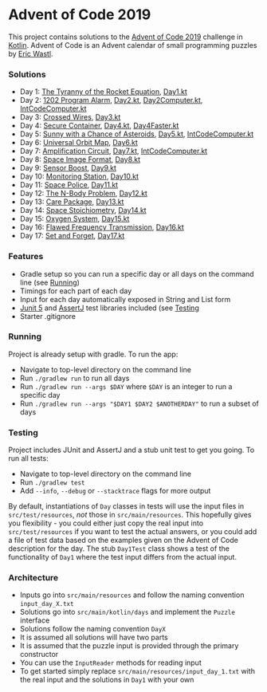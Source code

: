 # Advent of Code 2019

This project contains solutions to the [Advent of Code 2019](https://adventofcode.com/2019) challenge in [Kotlin](https://kotlinlang.org/). 
Advent of Code is an Advent calendar of small programming puzzles by [Eric Wastl](http://was.tl/).

### Solutions

- Day 1: [The Tyranny of the Rocket Equation](https://adventofcode.com/2019/day/1), [Day1.kt](https://github.com/andilau/advent-of-code-2019/blob/main/src/main/kotlin/days/Day1.kt)
- Day 2: [1202 Program Alarm](https://adventofcode.com/2019/day/2), [Day2.kt](https://github.com/andilau/advent-of-code-2019/blob/main/src/main/kotlin/days/Day2.kt), [Day2Computer.kt](https://github.com/andilau/advent-of-code-2019/blob/main/src/main/kotlin/days/Day2CodeComputer.kt), [IntCodeComputer.kt](https://github.com/andilau/advent-of-code-2019/blob/main/src/main/kotlin/days/IntCodeComputer.kt)
- Day 3: [Crossed Wires](https://adventofcode.com/2019/day/3), [Day3.kt](https://github.com/andilau/advent-of-code-2019/blob/main/src/main/kotlin/days/Day3.kt)
- Day 4: [Secure Container](https://adventofcode.com/2019/day/4), [Day4.kt](https://github.com/andilau/advent-of-code-2019/blob/main/src/main/kotlin/days/Day4.kt), [Day4Faster.kt](https://github.com/andilau/advent-of-code-2019/blob/main/src/main/kotlin/days/Day4Faster.kt)
- Day 5: [Sunny with a Chance of Asteroids](https://adventofcode.com/2019/day/5), [Day5.kt](https://github.com/andilau/advent-of-code-2019/blob/main/src/main/kotlin/days/Day5.kt), [IntCodeComputer.kt](https://github.com/andilau/advent-of-code-2019/blob/main/src/main/kotlin/days/IntCodeComputer.kt)
- Day 6: [Universal Orbit Map](https://adventofcode.com/2019/day/6), [Day6.kt](https://github.com/andilau/advent-of-code-2019/blob/main/src/main/kotlin/days/Day6.kt)
- Day 7: [Amplification Circuit](https://adventofcode.com/2019/day/7), [Day7.kt](https://github.com/andilau/advent-of-code-2019/blob/main/src/main/kotlin/days/Day7.kt), [IntCodeComputer.kt](https://github.com/andilau/advent-of-code-2019/blob/main/src/main/kotlin/days/IntCodeComputer.kt)
- Day 8: [Space Image Format](https://adventofcode.com/2019/day/8), [Day8.kt](https://github.com/andilau/advent-of-code-2019/blob/main/src/main/kotlin/days/Day8.kt)
- Day 9: [Sensor Boost](https://adventofcode.com/2019/day/9), [Day9.kt](https://github.com/andilau/advent-of-code-2019/blob/main/src/main/kotlin/days/Day9.kt)
- Day 10: [Monitoring Station](https://adventofcode.com/2019/day/10), [Day10.kt](https://github.com/andilau/advent-of-code-2019/blob/main/src/main/kotlin/days/Day10.kt)
- Day 11: [Space Police](https://adventofcode.com/2019/day/11), [Day11.kt](https://github.com/andilau/advent-of-code-2019/blob/main/src/main/kotlin/days/Day11.kt)
- Day 12: [The N-Body Problem](https://adventofcode.com/2019/day/12), [Day12.kt](https://github.com/andilau/advent-of-code-2019/blob/main/src/main/kotlin/days/Day12.kt)
- Day 13: [Care Package](https://adventofcode.com/2019/day/13), [Day13.kt](https://github.com/andilau/advent-of-code-2019/blob/main/src/main/kotlin/days/Day13.kt)
- Day 14: [Space Stoichiometry](https://adventofcode.com/2019/day/14), [Day14.kt](https://github.com/andilau/advent-of-code-2019/blob/main/src/main/kotlin/days/Day14.kt)
- Day 15: [Oxygen System](https://adventofcode.com/2019/day/15), [Day15.kt](https://github.com/andilau/advent-of-code-2019/blob/main/src/main/kotlin/days/Day15.kt)
- Day 16: [Flawed Frequency Transmission](https://adventofcode.com/2019/day/16), [Day16.kt](https://github.com/andilau/advent-of-code-2019/blob/main/src/main/kotlin/days/Day16.kt)
- Day 17: [Set and Forget](https://adventofcode.com/2019/day/17), [Day17.kt](https://github.com/andilau/advent-of-code-2019/blob/main/src/main/kotlin/days/Day17.kt)

### Features

* Gradle setup so you can run a specific day or all days on the command line (see [Running](#running))
* Timings for each part of each day
* Input for each day automatically exposed in String and List form
* [Junit 5](https://junit.org/junit5/) and [AssertJ](https://assertj.github.io/doc/) test libraries included (see [Testing](#testing)
* Starter .gitignore

### Running

Project is already setup with gradle. To run the app:

* Navigate to top-level directory on the command line
* Run `./gradlew run` to run all days
* Run `./gradlew run --args $DAY` where `$DAY` is an integer to run a specific day
* Run `./gradlew run --args "$DAY1 $DAY2 $ANOTHERDAY"` to run a subset of days

### Testing

Project includes JUnit and AssertJ and a stub unit test to get you going. To run all tests:

* Navigate to top-level directory on the command line
* Run `./gradlew test`
* Add `--info`, `--debug` or `--stacktrace` flags for more output

By default, instantiations of `Day` classes in tests will use the input files in `src/test/resources`, _not_ those
in `src/main/resources`. This hopefully gives you flexibility - you could either just copy the real input
into `src/test/resources` if you want to test the actual answers, or you could add a file of test data based on the
examples given on the Advent of Code description for the day. The stub `Day1Test` class shows a test of the
functionality of `Day1` where the test input differs from the actual input.

### Architecture

* Inputs go into `src/main/resources` and follow the naming convention `input_day_X.txt`
* Solutions go into `src/main/kotlin/days` and implement the `Puzzle` interface
* Solutions follow the naming convention `DayX`
* It is assumed all solutions will have two parts
* It is assumed that the puzzle input is provided through the primary constructor
* You can use the `InputReader` methods for reading input
* To get started simply replace `src/main/resources/input_day_1.txt` with the real input and the solutions in `Day1` with your own